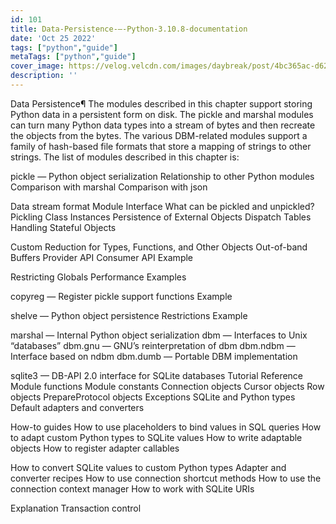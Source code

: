 ```yaml
---
id: 101
title: Data-Persistence-—-Python-3.10.8-documentation
date: 'Oct 25 2022'
tags: ["python","guide"]
metaTags: ["python","guide"]
cover_image: https://velog.velcdn.com/images/daybreak/post/4bc365ac-d62b-4417-a21a-735f6432fb2d/python001.png
description: ''
---
```



Data Persistence¶
The modules described in this chapter support storing Python data in a
persistent form on disk.  The pickle and marshal modules can turn
many Python data types into a stream of bytes and then recreate the objects from
the bytes.  The various DBM-related modules support a family of hash-based file
formats that store a mapping of strings to other strings.
The list of modules described in this chapter is:


pickle — Python object serialization
Relationship to other Python modules
Comparison with marshal
Comparison with json


Data stream format
Module Interface
What can be pickled and unpickled?
Pickling Class Instances
Persistence of External Objects
Dispatch Tables
Handling Stateful Objects


Custom Reduction for Types, Functions, and Other Objects
Out-of-band Buffers
Provider API
Consumer API
Example


Restricting Globals
Performance
Examples


copyreg — Register pickle support functions
Example


shelve — Python object persistence
Restrictions
Example


marshal — Internal Python object serialization
dbm — Interfaces to Unix “databases”
dbm.gnu — GNU’s reinterpretation of dbm
dbm.ndbm — Interface based on ndbm
dbm.dumb — Portable DBM implementation


sqlite3 — DB-API 2.0 interface for SQLite databases
Tutorial
Reference
Module functions
Module constants
Connection objects
Cursor objects
Row objects
PrepareProtocol objects
Exceptions
SQLite and Python types
Default adapters and converters


How-to guides
How to use placeholders to bind values in SQL queries
How to adapt custom Python types to SQLite values
How to write adaptable objects
How to register adapter callables


How to convert SQLite values to custom Python types
Adapter and converter recipes
How to use connection shortcut methods
How to use the connection context manager
How to work with SQLite URIs


Explanation
Transaction control








